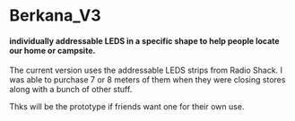 # Berkana_V3
#### individually addressable LEDS in a specific shape to help people locate our home or campsite.

The current version uses the addressable LEDS strips from Radio Shack.  I was able to purchase 7 or 8 meters of them when they were closing stores along with a bunch of other stuff.

Thks will be the prototype if friends want one for their own use.

